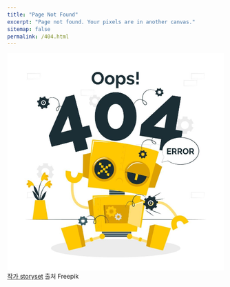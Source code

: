 ```yaml
---
title: "Page Not Found"
excerpt: "Page not found. Your pixels are in another canvas."
sitemap: false
permalink: /404.html
---
```


![image-center](../images/404error.jpg)
<a href="https://kr.freepik.com/free-vector/404_13315300.htm#query=404%20error&position=28&from_view=keyword">작가 storyset</a> 출처 Freepik